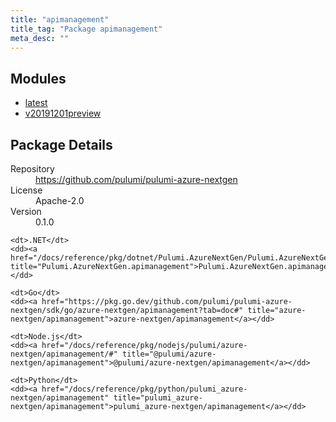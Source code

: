 ```yaml
---
title: "apimanagement"
title_tag: "Package apimanagement"
meta_desc: ""
---
```


<!-- WARNING: this file was generated by Pulumi Docs Generator. -->
<!-- Do not edit by hand unless you're certain you know what you are doing! -->



<h2 id="modules">Modules</h2>
<ul class="api">
    <li><a href="latest/" title="latest"><span class="symbol module"></span>latest</a></li>
    <li><a href="v20191201preview/" title="v20191201preview"><span class="symbol module"></span>v20191201preview</a></li>
</ul>

<h2 id="package-details">Package Details</h2>
<dl class="package-details">
	<dt>Repository</dt>
	<dd><a href="https://github.com/pulumi/pulumi-azure-nextgen">https://github.com/pulumi/pulumi-azure-nextgen</a></dd>
	<dt>License</dt>
	<dd>Apache-2.0</dd>
	<dt>Version</dt>
	<dd>0.1.0</dd>
</dl>



<dl class="tabular">

    <dt>.NET</dt>
    <dd><a href="/docs/reference/pkg/dotnet/Pulumi.AzureNextGen/Pulumi.AzureNextGen.apimanagement.html" title="Pulumi.AzureNextGen.apimanagement">Pulumi.AzureNextGen.apimanagement</a></dd>

    <dt>Go</dt>
    <dd><a href="https://pkg.go.dev/github.com/pulumi/pulumi-azure-nextgen/sdk/go/azure-nextgen/apimanagement?tab=doc#" title="azure-nextgen/apimanagement">azure-nextgen/apimanagement</a></dd>

    <dt>Node.js</dt>
    <dd><a href="/docs/reference/pkg/nodejs/pulumi/azure-nextgen/apimanagement/#" title="@pulumi/azure-nextgen/apimanagement">@pulumi/azure-nextgen/apimanagement</a></dd>

    <dt>Python</dt>
    <dd><a href="/docs/reference/pkg/python/pulumi_azure-nextgen/apimanagement" title="pulumi_azure-nextgen/apimanagement">pulumi_azure-nextgen/apimanagement</a></dd>

</dl>

